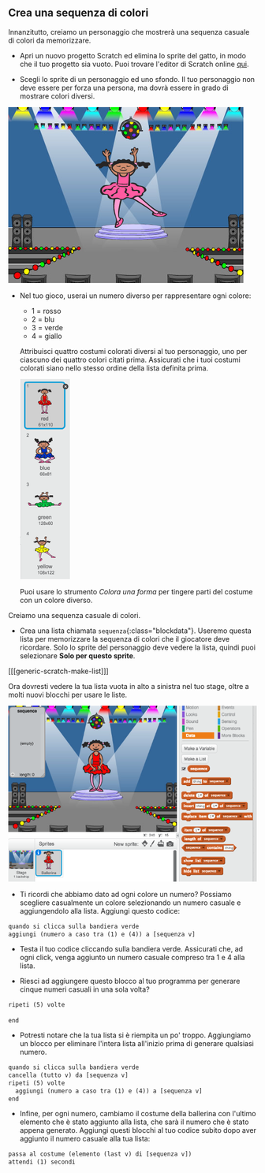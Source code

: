 ## Crea una sequenza di colori

Innanzitutto, creiamo un personaggio che mostrerà una sequenza casuale di colori da memorizzare.

+ Apri un nuovo progetto Scratch ed elimina lo sprite del gatto, in modo che il tuo progetto sia vuoto. Puoi trovare l'editor di Scratch online [qui](http://jumpto.cc/scratch-new).

+ Scegli lo sprite di un personaggio ed uno sfondo. Il tuo personaggio non deve essere per forza una persona, ma dovrà essere in grado di mostrare colori diversi.

![screenshot](images/colour-sprite.png)

+ Nel tuo gioco, userai un numero diverso per rappresentare ogni colore:
    
    + 1 = rosso
    + 2 = blu
    + 3 = verde
    + 4 = giallo
    
    Attribuisci quattro costumi colorati diversi al tuo personaggio, uno per ciascuno dei quattro colori citati prima. Assicurati che i tuoi costumi colorati siano nello stesso ordine della lista definita prima.
    
    ![screenshot](images/colour-costume.png)
    
    Puoi usare lo strumento *Colora una forma* per tingere parti del costume con un colore diverso.

Creiamo una sequenza casuale di colori.

+ Crea una lista chiamata `sequenza`{:class="blockdata"}. Useremo questa lista per memorizzare la sequenza di colori che il giocatore deve ricordare. Solo lo sprite del personaggio deve vedere la lista, quindi puoi selezionare **Solo per questo sprite**.

[[[generic-scratch-make-list]]]

Ora dovresti vedere la tua lista vuota in alto a sinistra nel tuo stage, oltre a molti nuovi blocchi per usare le liste.

![screenshot](images/colour-list-blocks.png)

+ Ti ricordi che abbiamo dato ad ogni colore un numero? Possiamo scegliere casualmente un colore selezionando un numero casuale e aggiungendolo alla lista. Aggiungi questo codice:

```blocks
quando si clicca sulla bandiera verde
aggiungi (numero a caso tra (1) e (4)) a [sequenza v]
```

+ Testa il tuo codice cliccando sulla bandiera verde. Assicurati che, ad ogni click, venga aggiunto un numero casuale compreso tra 1 e 4 alla lista.

+ Riesci ad aggiungere questo blocco al tuo programma per generare cinque numeri casuali in una sola volta?

```blocks
ripeti (5) volte

end
```

+ Potresti notare che la tua lista si è riempita un po' troppo. Aggiungiamo un blocco per eliminare l'intera lista all'inizio prima di generare qualsiasi numero.

```blocks
quando si clicca sulla bandiera verde
cancella (tutto v) da [sequenza v]
ripeti (5) volte 
  aggiungi (numero a caso tra (1) e (4)) a [sequenza v]
end
```

+ Infine, per ogni numero, cambiamo il costume della ballerina con l'ultimo elemento che è stato aggiunto alla lista, che sarà il numero che è stato appena generato. Aggiungi questi blocchi al tuo codice subito dopo aver aggiunto il numero casuale alla tua lista:

```blocks
passa al costume (elemento (last v) di [sequenza v])
attendi (1) secondi
```